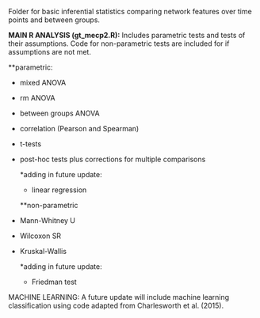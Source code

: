 Folder for basic inferential statistics comparing network features over time points and between groups.

**MAIN R ANALYSIS (gt_mecp2.R):**
Includes parametric tests and tests of their assumptions. Code for non-parametric tests are included for if assumptions are not met.

  **parametric:
- mixed ANOVA
- rm ANOVA
- between groups ANOVA
- correlation (Pearson and Spearman)
- t-tests
- post-hoc tests plus corrections for multiple comparisons
  
    *adding in future update:
    - linear regression
  
  
  **non-parametric
- Mann-Whitney U
- Wilcoxon SR
- Kruskal-Wallis
    
    *adding in future update:
    - Friedman test
    
MACHINE LEARNING:
A future update will include machine learning classification using code adapted from Charlesworth et al. (2015).
